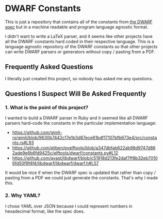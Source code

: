 # DWARF Constants

This is just a repository that contains all of the constants from [the DWARF
spec](http://dwarfstd.org/doc/DWARF5.pdf) but in a machine readable and program
language agnostic format.

I didn't want to write a LaTeX parser, and it seems like other projects have
all the DWARF constants hard coded in their respective language.  This is a
language agnostic repository of the DWARF constants so that other projects can
write DWARF parsers or generators without copy / pasting from a PDF.

## Frequently Asked Questions

I literally just created this project, so nobody has asked me any questions.

## Questions I Suspect Will Be Asked Frequently

### 1. What is the point of this project?

I wanted to build a DWARF parser in Ruby and it seemed like all DWARF parsers
hard-code the constants in the particular implementation language:

  * https://github.com/gimli-rs/gimli/blob/9630b7442c17e1b3d87ece81bdf17107bfb673e4/src/constants.rs#L93
  * https://github.com/eliben/pyelftools/blob/a347dbfab622ab98d9747d862ade9e6b6fd9425c/elftools/dwarf/constants.py#L12
  * https://github.com/avast/libdwarf/blob/c51918d213fe2daf7ff8b32eb70106fd50f9f4f4/libdwarf/libdwarf/dwarf.h#L57
 
It would be nice if when the DWARF spec is updated that rather than copy /
pasting from a PDF we could just generate the constants.  That's why I made this.

### 2. Why YAML?

I chose YAML over JSON because I could represent numbers in hexadecimal format,
like the spec does.
